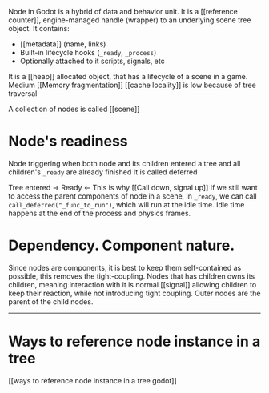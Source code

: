 Node in Godot is a hybrid of data and behavior unit.
It is a [[reference counter]], engine-managed handle (wrapper) to an underlying scene tree object.
It contains:
- [[metadata]] (name, links)
- Built-in lifecycle hooks (`_ready`, `_process`)
- Optionally attached to it scripts, signals, etc

It is a [[heap]] allocated object, that has a lifecycle of a scene in a game.
Medium [[Memory fragmentation]]
[[cache locality]] is low because of tree traversal

A collection of nodes is called [[scene]]

# Node's readiness
Node triggering when both node and its children entered a tree and all children's `_ready` are already finished
It is called deferred

Tree entered ->
Ready <-
This is why [[Call down, signal up]]
If we still want to access the parent components of node in a scene, in `_ready`, we can call `call_deferred("_func_to_run")`, which will run at the idle time.
Idle time happens at the end of the process and physics frames.


# Dependency. Component nature.
Since nodes are components, it is best to keep them self-contained as possible, this removes the tight-coupling.
Nodes that has children owns its children, meaning interaction with it is normal
[[signal]] allowing children to keep their reaction, while not introducing tight coupling.
Outer nodes are the parent of the child nodes.


---

# Ways to reference node instance in a tree
[[ways to reference node instance in a tree godot]]
